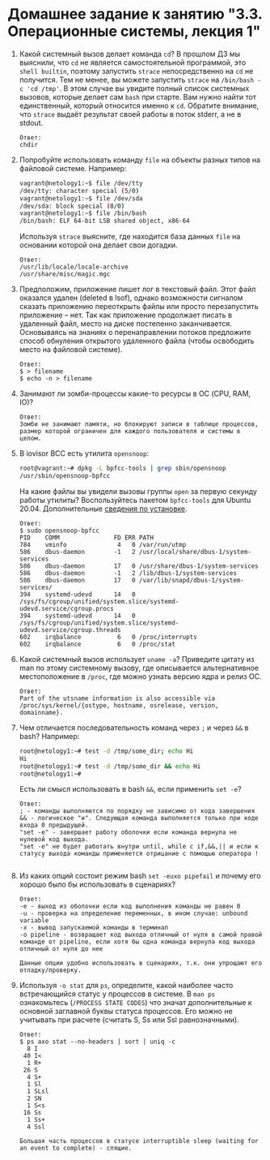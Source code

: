 # Домашнее задание к занятию "3.3. Операционные системы, лекция 1"

1. Какой системный вызов делает команда `cd`? В прошлом ДЗ мы выяснили, что `cd` не является самостоятельной  программой, это `shell builtin`, поэтому запустить `strace` непосредственно на `cd` не получится. Тем не менее, вы можете запустить `strace` на `/bin/bash -c 'cd /tmp'`. В этом случае вы увидите полный список системных вызовов, которые делает сам `bash` при старте. Вам нужно найти тот единственный, который относится именно к `cd`. Обратите внимание, что `strace` выдаёт результат своей работы в поток stderr, а не в stdout.
	
	```
	Ответ:
	chdir
	```
	
1. Попробуйте использовать команду `file` на объекты разных типов на файловой системе. Например:
    ```bash
    vagrant@netology1:~$ file /dev/tty
    /dev/tty: character special (5/0)
    vagrant@netology1:~$ file /dev/sda
    /dev/sda: block special (8/0)
    vagrant@netology1:~$ file /bin/bash
    /bin/bash: ELF 64-bit LSB shared object, x86-64
    ```
    Используя `strace` выясните, где находится база данных `file` на основании которой она делает свои догадки.
	
	
	```
	Ответ:
	/usr/lib/locale/locale-archive
	/usr/share/misc/magic.mgc
	```
	
	
1. Предположим, приложение пишет лог в текстовый файл. Этот файл оказался удален (deleted в lsof), однако возможности сигналом сказать приложению переоткрыть файлы или просто перезапустить приложение – нет. Так как приложение продолжает писать в удаленный файл, место на диске постепенно заканчивается. Основываясь на знаниях о перенаправлении потоков предложите способ обнуления открытого удаленного файла (чтобы освободить место на файловой системе).
	```
	Ответ:
	$ > filename
	$ echo -n > filename
	```


1. Занимают ли зомби-процессы какие-то ресурсы в ОС (CPU, RAM, IO)?
	
	```
	Ответ:
	Зомби не занимают памяти, но блокируют записи в таблице процессов, размер которой ограничен для каждого пользователя и системы в целом.
	```

1. В iovisor BCC есть утилита `opensnoop`:
    ```bash
    root@vagrant:~# dpkg -L bpfcc-tools | grep sbin/opensnoop
    /usr/sbin/opensnoop-bpfcc
    ```
    На какие файлы вы увидели вызовы группы `open` за первую секунду работы утилиты? Воспользуйтесь пакетом `bpfcc-tools` для Ubuntu 20.04. Дополнительные [сведения по установке](https://github.com/iovisor/bcc/blob/master/INSTALL.md).
	
	
	```
	Ответ:
	$ sudo opensnoop-bpfcc
	PID    COMM               FD ERR PATH
	784    vminfo              4   0 /var/run/utmp
	586    dbus-daemon        -1   2 /usr/local/share/dbus-1/system-services
	586    dbus-daemon        17   0 /usr/share/dbus-1/system-services
	586    dbus-daemon        -1   2 /lib/dbus-1/system-services
	586    dbus-daemon        17   0 /var/lib/snapd/dbus-1/system-services/
	394    systemd-udevd      14   0 /sys/fs/cgroup/unified/system.slice/systemd-udevd.service/cgroup.procs
	394    systemd-udevd      14   0 /sys/fs/cgroup/unified/system.slice/systemd-udevd.service/cgroup.threads
	602    irqbalance          6   0 /proc/interrupts
	602    irqbalance          6   0 /proc/stat	
	```
	
1. Какой системный вызов использует `uname -a`? Приведите цитату из man по этому системному вызову, где описывается альтернативное местоположение в `/proc`, где можно узнать версию ядра и релиз ОС.

	```
	Ответ:
	Part of the utsname information is also accessible via /proc/sys/kernel/{ostype, hostname, osrelease, version, domainname}.
	```

1. Чем отличается последовательность команд через `;` и через `&&` в bash? Например:
    ```bash
    root@netology1:~# test -d /tmp/some_dir; echo Hi
    Hi
    root@netology1:~# test -d /tmp/some_dir && echo Hi
    root@netology1:~#
    ```
    Есть ли смысл использовать в bash `&&`, если применить `set -e`?
	
	```
	Ответ:
	; - команды выполняются по порядку не зависимо от кода завершения
	&& - логическое "и". Следующая команда выполняется только при коде входа 0 предыдущей.
	"set -e" - завершает работу оболочки если команда вернула не нулевой код выхода.
	"set -e" не будет работать внутри until, while с if,&&,|| и если к статусу выхода команды применяется отрицание с помощью оператора !
		
	```
	
	
1. Из каких опций состоит режим bash `set -euxo pipefail` и почему его хорошо было бы использовать в сценариях?

	```
	Ответ:
	-e - выход из оболочки если код выполнения команды не равен 0
	-u - проверка на определение переменных, в ином случае: unbound variable
	-x - вывод запускаемой команды в терминал 
	-o pipeline - возвращает код выхода отличный от нуля в самой правой команде от pipeline, если хотя бы одна команда вернула код выхода отличный от нуля до нее
	
	Данные опции удобно использовать в сценариях, т.к. они упрощают его отладку/проверку.
	
	```


1. Используя `-o stat` для `ps`, определите, какой наиболее часто встречающийся статус у процессов в системе. В `man ps` ознакомьтесь (`/PROCESS STATE CODES`) что значат дополнительные к основной заглавной буквы статуса процессов. Его можно не учитывать при расчете (считать S, Ss или Ssl равнозначными).

	```
	Ответ:
	$ ps axo stat --no-headers | sort | uniq -c
      8 I
     40 I<
      1 R+
     26 S
      4 S+
      1 Sl
      1 SLsl
      2 SN
      1 S<s
     16 Ss
      1 Ss+
      4 Ssl

	Большая часть процессов в статусе interruptible sleep (waiting for an event to complete) - спящие.
	```
